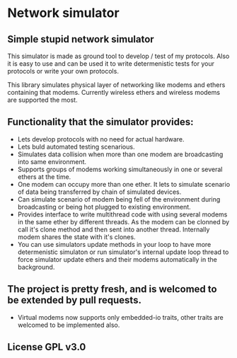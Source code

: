 # Network simulator
## Simple stupid network simulator
This simulator is made as ground tool to develop / test of my protocols.
Also it is easy to use and can be used it to write determenistic tests for your protocols
or write your own protocols.

This library simulates physical layer of networking like modems and ethers containing that modems.
Currently wireless ethers and wireless modems are supported the most.

## Functionality that the simulator provides:
* Lets develop protocols with no need for actual hardware.
* Lets buld automated testing scenarious.
* Simulates data collision when more than one modem are broadcasting into same environment.
* Supports groups of modems working simultaneously in one or several ethers at the time.
* One modem can occupy more than one ether. It lets to simulate scenario of data being transferred by chain of simulated devices.
* Can simulate scenario of modem being fell of the environment during broadcasting or being hot plugged to existing environment.
* Provides interface to write multithread code with using several modems in the same ether by different threads.
  As the modem can be clonned by call it's clone method and then sent into another thread. Internally modem shares the state with it's clones.
* You can use simulators update methods in your loop to have more determenistic simulaton or run simulator's internal update loop thread
  to force simulator update ethers and their modems automatically in the background.

## The project is pretty fresh, and is welcomed to be extended by pull requests.
* Virtual modems now supports only embedded-io traits, other traits are welcomed to be implemented also.

## License GPL v3.0
